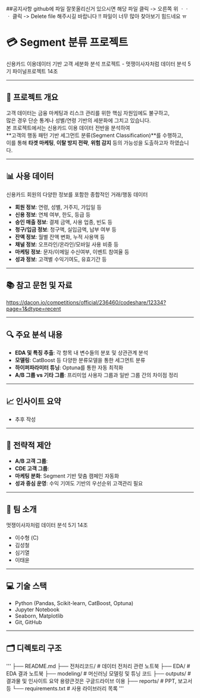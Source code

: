 ##공지사항
github에 파일 잘못올리신거 있으시면 
해당 파일 클릭 -> 오른쪽 위 ㆍㆍㆍ 클릭 ->  Delete file 해주시길 바랍니다 !!
파일이 너무 많아 찾아보기 힘드네요 ㅠ


# 💳 Segment 분류 프로젝트  
신용카드 이용데이터 기반 고객 세분화 분석 프로젝트 - 멋쟁이사자처럼 데이터 분석 5기 파이널프로젝트 14조

---

## 📌 프로젝트 개요
고객 데이터는 금융 마케팅과 리스크 관리를 위한 핵심 자원임에도 불구하고,  
많은 경우 단순 통계나 성별/연령 기반의 세분화에 그치고 있습니다.  
본 프로젝트에서는 신용카드 이용 데이터 전반을 분석하여  
**고객의 행동 패턴 기반 세그먼트 분류(Segment Classification)**를 수행하고,  
이를 통해 **타겟 마케팅**, **이탈 방지 전략**, **위험 감지** 등의 가능성을 도출하고자 하였습니다.

---

## 📊 사용 데이터
신용카드 회원의 다양한 정보를 포함한 종합적인 거래/행동 데이터

- **회원 정보**: 연령, 성별, 거주지, 가입일 등
- **신용 정보**: 연체 여부, 한도, 등급 등
- **승인 매출 정보**: 결제 금액, 사용 업종, 빈도 등
- **청구/입금 정보**: 청구액, 실입금액, 납부 여부 등
- **잔액 정보**: 월별 잔액 변화, 누적 사용액 등
- **채널 정보**: 오프라인/온라인/모바일 사용 비중 등
- **마케팅 정보**: 문자/이메일 수신여부, 이벤트 참여율 등
- **성과 정보**: 고객별 수익기여도, 유효기간 등

---

## 📚 참고 문헌 및 자료
  https://dacon.io/competitions/official/236460/codeshare/12334?page=1&dtype=recent

---

## 🔍 주요 분석 내용

- **EDA 및 특징 추출**: 각 항목 내 변수들의 분포 및 상관관계 분석
- **모델링**: CatBoost 등 다양한 분류모델을 통한 세그먼트 분류
- **하이퍼파라미터 튜닝**: Optuna를 통한 자동 최적화
- **A/B 그룹 vs 기타 그룹**: 프리미엄 사용자 그룹과 일반 그룹 간의 차이점 정리

---

## 📈 인사이트 요약
- 추후 작성

---

## 🧩 전략적 제안
- **A/B 고객 그룹**: 
- **CDE 고객 그룹**: 
- **마케팅 분화**: Segment 기반 맞춤 캠페인 자동화
- **성과 중심 운영**: 수익 기여도 기반의 우선순위 고객관리 필요

---

## 👤 팀 소개
멋쟁이사자처럼 데이터 분석 5기 14조

- 이수형 (C)
- 김성철
- 심기열
- 이태윤

---

## 💻 기술 스택
- Python (Pandas, Scikit-learn, CatBoost, Optuna)
- Jupyter Notebook
- Seaborn, Matplotlib
- Git, GitHub

---

## 🗂 디렉토리 구조

'''
├── README.md
├── 전처리코드/ # 데이터 전처리 관련 노트북
├── EDA/ # EDA 결과 노트북
├── modeling/ # 머신러닝 모델링 및 튜닝 코드
├── outputs/ # 결과물 및 인사이트 요약 용량큰것은 구글드라이브 이용
├── reports/ # PPT, 보고서 등
└── requirements.txt # 사용 라이브러리 목록
'''
















